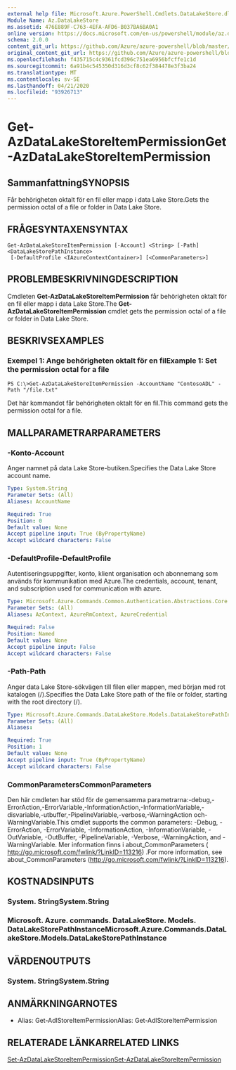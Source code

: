 ```yaml
---
external help file: Microsoft.Azure.PowerShell.Cmdlets.DataLakeStore.dll-Help.xml
Module Name: Az.DataLakeStore
ms.assetid: 476E889F-C763-4EFA-AFD6-B037BA6BA0A1
online version: https://docs.microsoft.com/en-us/powershell/module/az.datalakestore/get-azdatalakestoreitempermission
schema: 2.0.0
content_git_url: https://github.com/Azure/azure-powershell/blob/master/src/DataLakeStore/DataLakeStore/help/Get-AzDataLakeStoreItemPermission.md
original_content_git_url: https://github.com/Azure/azure-powershell/blob/master/src/DataLakeStore/DataLakeStore/help/Get-AzDataLakeStoreItemPermission.md
ms.openlocfilehash: f435715c4c9361fcd396c751ea6956bfcffe1c1d
ms.sourcegitcommit: 6a91b4c545350d316d3cf8c62f384478e3f3ba24
ms.translationtype: MT
ms.contentlocale: sv-SE
ms.lasthandoff: 04/21/2020
ms.locfileid: "93926713"
---
```

# <span data-ttu-id="56e3f-101">Get-AzDataLakeStoreItemPermission</span><span class="sxs-lookup"><span data-stu-id="56e3f-101">Get-AzDataLakeStoreItemPermission</span></span>

## <span data-ttu-id="56e3f-102">Sammanfattning</span><span class="sxs-lookup"><span data-stu-id="56e3f-102">SYNOPSIS</span></span>
<span data-ttu-id="56e3f-103">Får behörigheten oktalt för en fil eller mapp i data Lake Store.</span><span class="sxs-lookup"><span data-stu-id="56e3f-103">Gets the permission octal of a file or folder in Data Lake Store.</span></span>

## <span data-ttu-id="56e3f-104">FRÅGESYNTAXEN</span><span class="sxs-lookup"><span data-stu-id="56e3f-104">SYNTAX</span></span>

```
Get-AzDataLakeStoreItemPermission [-Account] <String> [-Path] <DataLakeStorePathInstance>
 [-DefaultProfile <IAzureContextContainer>] [<CommonParameters>]
```

## <span data-ttu-id="56e3f-105">PROBLEMBESKRIVNING</span><span class="sxs-lookup"><span data-stu-id="56e3f-105">DESCRIPTION</span></span>
<span data-ttu-id="56e3f-106">Cmdleten **Get-AzDataLakeStoreItemPermission** får behörigheten oktalt för en fil eller mapp i data Lake Store.</span><span class="sxs-lookup"><span data-stu-id="56e3f-106">The **Get-AzDataLakeStoreItemPermission** cmdlet gets the permission octal of a file or folder in Data Lake Store.</span></span>

## <span data-ttu-id="56e3f-107">BESKRIVS</span><span class="sxs-lookup"><span data-stu-id="56e3f-107">EXAMPLES</span></span>

### <span data-ttu-id="56e3f-108">Exempel 1: Ange behörigheten oktalt för en fil</span><span class="sxs-lookup"><span data-stu-id="56e3f-108">Example 1: Set the permission octal for a file</span></span>
```
PS C:\>Get-AzDataLakeStoreItemPermission -AccountName "ContosoADL" -Path "/file.txt"
```

<span data-ttu-id="56e3f-109">Det här kommandot får behörigheten oktalt för en fil.</span><span class="sxs-lookup"><span data-stu-id="56e3f-109">This command gets the permission octal for a file.</span></span>

## <span data-ttu-id="56e3f-110">MALLPARAMETRAR</span><span class="sxs-lookup"><span data-stu-id="56e3f-110">PARAMETERS</span></span>

### <span data-ttu-id="56e3f-111">-Konto</span><span class="sxs-lookup"><span data-stu-id="56e3f-111">-Account</span></span>
<span data-ttu-id="56e3f-112">Anger namnet på data Lake Store-butiken.</span><span class="sxs-lookup"><span data-stu-id="56e3f-112">Specifies the Data Lake Store account name.</span></span>

```yaml
Type: System.String
Parameter Sets: (All)
Aliases: AccountName

Required: True
Position: 0
Default value: None
Accept pipeline input: True (ByPropertyName)
Accept wildcard characters: False
```

### <span data-ttu-id="56e3f-113">-DefaultProfile</span><span class="sxs-lookup"><span data-stu-id="56e3f-113">-DefaultProfile</span></span>
<span data-ttu-id="56e3f-114">Autentiseringsuppgifter, konto, klient organisation och abonnemang som används för kommunikation med Azure.</span><span class="sxs-lookup"><span data-stu-id="56e3f-114">The credentials, account, tenant, and subscription used for communication with azure.</span></span>

```yaml
Type: Microsoft.Azure.Commands.Common.Authentication.Abstractions.Core.IAzureContextContainer
Parameter Sets: (All)
Aliases: AzContext, AzureRmContext, AzureCredential

Required: False
Position: Named
Default value: None
Accept pipeline input: False
Accept wildcard characters: False
```

### <span data-ttu-id="56e3f-115">-Path</span><span class="sxs-lookup"><span data-stu-id="56e3f-115">-Path</span></span>
<span data-ttu-id="56e3f-116">Anger data Lake Store-sökvägen till filen eller mappen, med början med rot katalogen (/).</span><span class="sxs-lookup"><span data-stu-id="56e3f-116">Specifies the Data Lake Store path of the file or folder, starting with the root directory (/).</span></span>

```yaml
Type: Microsoft.Azure.Commands.DataLakeStore.Models.DataLakeStorePathInstance
Parameter Sets: (All)
Aliases:

Required: True
Position: 1
Default value: None
Accept pipeline input: True (ByPropertyName)
Accept wildcard characters: False
```

### <span data-ttu-id="56e3f-117">CommonParameters</span><span class="sxs-lookup"><span data-stu-id="56e3f-117">CommonParameters</span></span>
<span data-ttu-id="56e3f-118">Den här cmdleten har stöd för de gemensamma parametrarna:-debug,-ErrorAction,-ErrorVariable,-InformationAction,-InformationVariable,-disvariable,-utbuffer,-PipelineVariable,-verbose,-WarningAction och-WarningVariable.</span><span class="sxs-lookup"><span data-stu-id="56e3f-118">This cmdlet supports the common parameters: -Debug, -ErrorAction, -ErrorVariable, -InformationAction, -InformationVariable, -OutVariable, -OutBuffer, -PipelineVariable, -Verbose, -WarningAction, and -WarningVariable.</span></span> <span data-ttu-id="56e3f-119">Mer information finns i about_CommonParameters ( http://go.microsoft.com/fwlink/?LinkID=113216) .</span><span class="sxs-lookup"><span data-stu-id="56e3f-119">For more information, see about_CommonParameters (http://go.microsoft.com/fwlink/?LinkID=113216).</span></span>

## <span data-ttu-id="56e3f-120">KOSTNADS</span><span class="sxs-lookup"><span data-stu-id="56e3f-120">INPUTS</span></span>

### <span data-ttu-id="56e3f-121">System. String</span><span class="sxs-lookup"><span data-stu-id="56e3f-121">System.String</span></span>

### <span data-ttu-id="56e3f-122">Microsoft. Azure. commands. DataLakeStore. Models. DataLakeStorePathInstance</span><span class="sxs-lookup"><span data-stu-id="56e3f-122">Microsoft.Azure.Commands.DataLakeStore.Models.DataLakeStorePathInstance</span></span>

## <span data-ttu-id="56e3f-123">VÄRDEN</span><span class="sxs-lookup"><span data-stu-id="56e3f-123">OUTPUTS</span></span>

### <span data-ttu-id="56e3f-124">System. String</span><span class="sxs-lookup"><span data-stu-id="56e3f-124">System.String</span></span>

## <span data-ttu-id="56e3f-125">ANMÄRKNINGAR</span><span class="sxs-lookup"><span data-stu-id="56e3f-125">NOTES</span></span>
* <span data-ttu-id="56e3f-126">Alias: Get-AdlStoreItemPermission</span><span class="sxs-lookup"><span data-stu-id="56e3f-126">Alias: Get-AdlStoreItemPermission</span></span>

## <span data-ttu-id="56e3f-127">RELATERADE LÄNKAR</span><span class="sxs-lookup"><span data-stu-id="56e3f-127">RELATED LINKS</span></span>

[<span data-ttu-id="56e3f-128">Set-AzDataLakeStoreItemPermission</span><span class="sxs-lookup"><span data-stu-id="56e3f-128">Set-AzDataLakeStoreItemPermission</span></span>](./Set-AzDataLakeStoreItemPermission.md)


